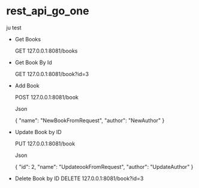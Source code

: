 # rest_api_go_one
ju test


- Get Books

    GET 127.0.0.1:8081/books

- Get Book By Id

    GET 127.0.0.1:8081/book?id=3

- Add Book

    POST 127.0.0.1:8081/book

    Json 

    {
    "name": "NewBookFromRequest",
    "author": "NewAuthor"
}

- Update Book by ID

    PUT 127.0.0.1:8081/book

    Json

    {
    "id": 2,
    "name": "UpdateookFromRequest",
    "author": "UpdateAuthor"
}

- Delete Book by ID
    DELETE 127.0.0.1:8081/book?id=3